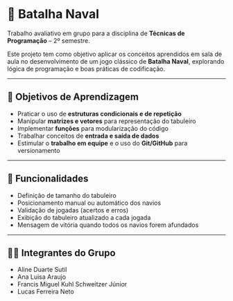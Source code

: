 # 🚢 Batalha Naval

Trabalho avaliativo em grupo para a disciplina de **Técnicas de Programação** – 2º semestre.

Este projeto tem como objetivo aplicar os conceitos aprendidos em sala de aula no desenvolvimento de um jogo clássico de **Batalha Naval**, explorando lógica de programação e boas práticas de codificação.

---

## 🎯 Objetivos de Aprendizagem

* Praticar o uso de **estruturas condicionais e de repetição**
* Manipular **matrizes e vetores** para representação do tabuleiro
* Implementar **funções** para modularização do código
* Trabalhar conceitos de **entrada e saída de dados**
* Estimular o **trabalho em equipe** e o uso do **Git/GitHub** para versionamento

---

## 📌 Funcionalidades

* Definição de tamanho do tabuleiro
* Posicionamento manual ou automático dos navios
* Validação de jogadas (acertos e erros)
* Exibição do tabuleiro atualizado a cada jogada
* Mensagem de vitória quando todos os navios forem afundados

---

## 👨‍💻 Integrantes do Grupo

* Aline Duarte Sutil
* Ana Luisa Araujo
* Francis Miguel Kuhl Schweitzer Júnior
* Lucas Ferreira Neto 



